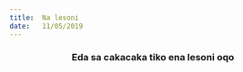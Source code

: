 ```yaml
---
title:  Na lesoni
date:   11/05/2019
---
```


### <center>Eda sa cakacaka tiko ena lesoni oqo</center>